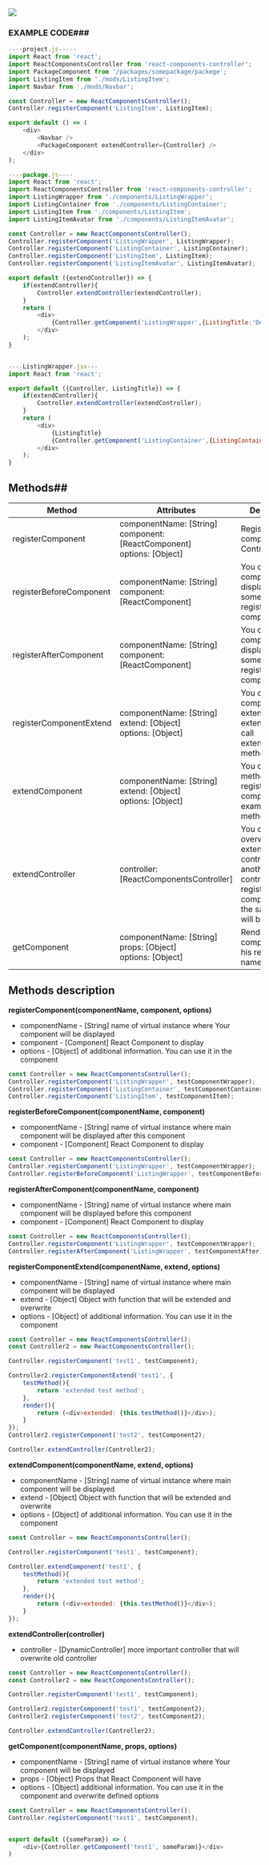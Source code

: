 <img src="https://raw.githubusercontent.com/mprzodala/react-components-controller/master/chart.png">

### EXAMPLE CODE###
```js
----project.js-----
import React from 'react';
import ReactComponentsController from 'react-components-controller';
import PackageComponent from '/packages/somepackage/packege';
import ListingItem from './mods/ListingItem';
import Navbar from './mods/Navbar';

const Controller = new ReactComponentsController();
Controller.registerComponent('ListingItem', ListingItem);

export default () => (
    <div>
        <Navbar />
        <PackageComponent extendController={Controller} />
    </div>
);

----package.js----
import React from 'react';
import ReactComponentsController from 'react-components-controller';
import ListingWrapper from './components/ListingWrapper';
import ListingContainer from './components/ListingContainer';
import ListingItem from './components/ListingItem';
import ListingItemAvatar from './components/ListingItemAvatar';

const Controller = new ReactComponentsController();
Controller.registerComponent('ListingWrapper', ListingWrapper);
Controller.registerComponent('ListingContainer', ListingContainer);
Controller.registerComponent('ListingItem', ListingItem);
Controller.registerComponent('ListingItemAvatar', ListingItemAvatar);

export default ({extendController}) => {
    if(extendController){
        Controller.extendController(extendController);
    }
    return (
        <div>
            {Controller.getComponent('ListingWrapper',{ListingTitle:'Default lising'})}
        </div>
    );
}


----ListingWrapper.jsx---
import React from 'react';

export default ({Controller, ListingTitle}) => {
    if(extendController){
        Controller.extendController(extendController);
    }
    return (
        <div>
            {ListingTitle}
            {Controller.getComponent('ListingContainer',{ListingContainerTitle:'Default lising container title'})}
        </div>
    );
}
```
## Methods##
| Method | Attributes | Description |
|---|---|---|
| registerComponent | componentName: [String] <br/>component: [ReactComponent]<br/>options: [Object] | Register component in Controller |
| registerBeforeComponent | componentName: [String] <br/>component: [ReactComponent] | You can register component to display before some basic register component |
| registerAfterComponent | componentName: [String] <br/>component: [ReactComponent] | You can register component to display after some basic register component |
| registerComponentExtend | componentName: [String] <br/>extend: [Object] <br/>options: [Object] | You can register components extend it will be extended after call extendController method |
| extendComponent | componentName: [String] <br/>extend: [Object] <br/>options: [Object] | You can extend methods of registred components for example render method |
| extendController | controller: [ReactComponentsController] | You can overwrite and extend controller by another controller. All registred component with the same name will be overwrite |
| getComponent | componentName: [String] <br/>props: [Object] <br/>options: [Object] | Render registred component by his registration name |


## Methods description ##
**registerComponent(componentName, component, options)**

* componentName - [String] name of virtual instance where Your component will be displayed
* component - [Component] React Component to display
* options - [Object] of additional information. You can use it in the component

```js
const Controller = new ReactComponentsController();
Controller.registerComponent('ListingWrapper', testComponentWrapper);
Controller.registerComponent('ListingContainer', testComponentContainer);
Controller.registerComponent('ListingItem', testComponentItem);
```


**registerBeforeComponent(componentName, component)**

* componentName - [String] name of virtual instance where main component will be displayed after this component
* component - [Component] React Component to display

```js
const Controller = new ReactComponentsController();
Controller.registerComponent('ListingWrapper', testComponentWrapper);
Controller.registerBeforeComponent('ListingWrapper', testComponentBefore);
```

**registerAfterComponent(componentName, component)**

* componentName - [String] name of virtual instance where main component will be displayed before this component
* component - [Component] React Component to display

```js
const Controller = new ReactComponentsController();
Controller.registerComponent('ListingWrapper', testComponentWrapper);
Controller.registerAfterComponent('ListingWrapper', testComponentAfter);
```

**registerComponentExtend(componentName, extend, options)**

* componentName - [String] name of virtual instance where main component will be displayed
* extend - [Object] Object with function that will be extended and overwrite
* options - [Object] of additional information. You can use it in the component

```js
const Controller = new ReactComponentsController();
const Controller2 = new ReactComponentsController();

Controller.registerComponent('test1', testComponent);

Controller2.registerComponentExtend('test1', {
    testMethod(){
        return 'extended test method';
    },
    render(){
        return (<div>extended: {this.testMethod()}</div>);
    }
});
Controller2.registerComponent('test2', testComponent2);

Controller.extendController(Controller2);
```

**extendComponent(componentName, extend, options)**

* componentName - [String] name of virtual instance where main component will be displayed
* extend - [Object] Object with function that will be extended and overwrite
* options - [Object] of additional information. You can use it in the component

```js
const Controller = new ReactComponentsController();

Controller.registerComponent('test1', testComponent);

Controller.extendComponent('test1', {
    testMethod(){
        return 'extended test method';
    },
    render(){
        return (<div>extended: {this.testMethod()}</div>);
    }
});
```

**extendController(controller)**

* controller - [DynamicController] more important controller that will overwrite old controller 

```js
const Controller = new ReactComponentsController();
const Controller2 = new ReactComponentsController();

Controller.registerComponent('test1', testComponent);

Controller2.registerComponent('test1', testComponent2);
Controller2.registerComponent('test2', testComponent2);

Controller.extendController(Controller2);
```

**getComponent(componentName, props, options)**

* componentName - [String] name of virtual instance where Your component will be displayed
* props - [Object] Props that React Component will have
* options - [Object] additional information. You can use it in the component and overwrite defined options

```js
const Controller = new ReactComponentsController();
Controller.registerComponent('test1', testComponent);


export default ({someParam}) => (
    <div>{Controller.getComponent('test1', someParam)}</div>
)

```
